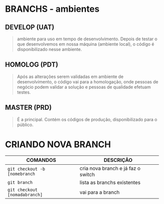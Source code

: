 # BRANCHS - ambientes
## DEVELOP (UAT)
> ambiente para uso em tempo de desenvolvimento. Depois de testar o que desenvolvemos em nossa máquina (ambiente local), o código é disponibilizado nesse ambiente.

## HOMOLOG (PDT)
> Após as alterações serem validadas em ambiente de desenvolvimento, o código vai para a homologação, onde pessoas de negócio podem validar a solução e pessoas de qualidade efetuam testes.

## MASTER (PRD)
> É a principal. Contém os códigos de produção, disponibilizado para o público.

# CRIANDO NOVA BRANCH
|COMANDOS| DESCRIÇÃO |
|--|--|
| `git checkout -b [nomebranch` | cria nova branch e já faz o switch |
| `git branch` | lista as branchs existentes |
| `git checkout [nomadabranch]` | vai para a branch |